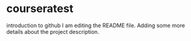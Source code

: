 # courseratest
introduction to github
I am editing the README file. Adding some more details about the project description.
